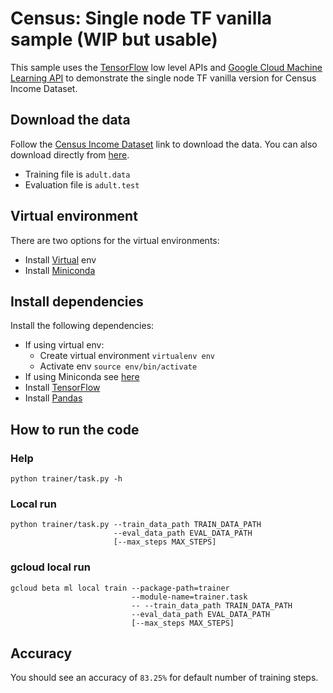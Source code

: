 # Census: Single node TF vanilla sample (WIP but usable)

This sample uses the [TensorFlow](https://tensorflow.org) low level APIs and
[Google Cloud Machine Learning API](https://cloud.google.com/ml) to demonstrate
the single node TF vanilla version for Census Income Dataset.

## Download the data
Follow the [Census Income
Dataset](https://www.tensorflow.org/tutorials/wide/#reading_the_census_data) link to download the data. You can also download directly from [here](https://archive.ics.uci.edu/ml/datasets/Census+Income).

 * Training file is `adult.data`
 * Evaluation file is `adult.test` 


## Virtual environment
There are two options for the virtual environments:
 * Install [Virtual](https://virtualenv.pypa.io/en/stable/) env
 * Install [Miniconda](https://conda.io/miniconda.html)


## Install dependencies
Install the following dependencies:

 * If using virtual env:
   * Create virtual environment `virtualenv env`
   * Activate env `source env/bin/activate`
 * If using Miniconda see [here](https://cloud.google.com/ml/docs/how-tos/getting-set-up)
 * Install [TensorFlow](https://www.tensorflow.org/install/)
 * Install [Pandas](http://pandas.pydata.org/pandas-docs/stable/install.html#installing-from-pypi)
  

## How to run the code
### Help
```
python trainer/task.py -h
```

### Local run
```
python trainer/task.py --train_data_path TRAIN_DATA_PATH
                       --eval_data_path EVAL_DATA_PATH
                       [--max_steps MAX_STEPS]
```

### gcloud local run
```
gcloud beta ml local train --package-path=trainer
                           --module-name=trainer.task
                           -- --train_data_path TRAIN_DATA_PATH
                           --eval_data_path EVAL_DATA_PATH
                           [--max_steps MAX_STEPS]
```

## Accuracy
You should see an accuracy of `83.25%` for default number of training steps.
